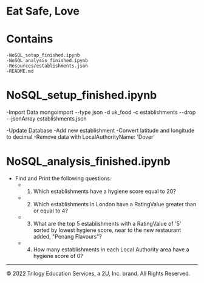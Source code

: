 # Eat Safe, Love

# Contains
	-NoSQL_setup_finished.ipynb
	-NoSQL_analysis_finished.ipynb
	-Resources/establishments.json
	-README.md

# NoSQL_setup_finished.ipynb
-Import Data
mongoimport --type json -d uk_food -c establishments --drop --jsonArray establishments.json

-Update Database
	-Add new establishment
	-Convert latitude and longitude to decimal
	-Remove data with LocalAuthorityName: 'Dover'
# NoSQL_analysis_finished.ipynb
- Find and Print the following questions:
	- 1. Which establishments have a hygiene score equal to 20?
	- 2. Which establishments in London have a RatingValue greater than or equal to 4?
	- 3. What are the top 5 establishments with a RatingValue of '5' sorted by lowest hygiene score, near to the new restaurant added, "Penang Flavours"?
	- 4. How many establishments in each Local Authority area have a hygiene score of 0?

---

© 2022 Trilogy Education Services, a 2U, Inc. brand. All Rights Reserved.